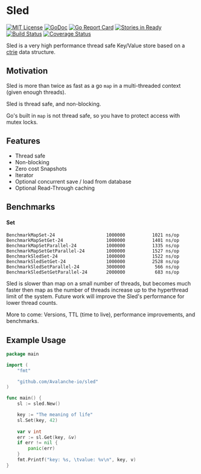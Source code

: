 # Sled 
[![MIT License](https://img.shields.io/badge/license-MIT-blue.svg)](./LICENSE)
[![GoDoc](https://godoc.org/github.com/Avalanche-io/sled?status.svg)](https://godoc.org/github.com/Avalanche-io/sled)
[![Go Report Card](https://goreportcard.com/badge/github.com/Avalanche-io/sled)](https://goreportcard.com/report/github.com/Avalanche-io/sled)
[![Stories in Ready](https://badge.waffle.io/Avalanche-io/sled.png?label=ready&title=Ready)](https://waffle.io/Avalanche-io/sled)
[![Build Status](https://travis-ci.org/Avalanche-io/sled.svg?branch=master)](https://travis-ci.org/Avalanche-io/sled)
[![Coverage Status](https://coveralls.io/repos/github/Avalanche-io/sled/badge.svg?branch=master)](https://coveralls.io/github/Avalanche-io/sled?branch=master)

Sled is a very high performance thread safe Key/Value store based on a [ctrie][1] data structure.

[1]: https://axel22.github.io/resources/docs/ctries-snapshot.pdf

## Motivation

Sled is more than twice as fast as a go `map` in a multi-threaded context (given enough threads).  

Sled is thread safe, and non-blocking.

Go's built in `map` is not thread safe, so you have to protect access with mutex locks. 

## Features

- Thread safe
- Non-blocking
- Zero cost Snapshots
- Iterator
- Optional concurrent save / load from database
- Optional Read-Through caching

## Benchmarks

#### Set

```
BenchmarkMapSet-24                   1000000          1021 ns/op
BenchmarkMapSetGet-24                1000000          1401 ns/op
BenchmarkMapSetParallel-24           1000000          1335 ns/op
BenchmarkMapSetGetParallel-24        1000000          1527 ns/op
BenchmarkSledSet-24                  1000000          1522 ns/op
BenchmarkSledSetGet-24               1000000          2528 ns/op
BenchmarkSledSetParallel-24          3000000           566 ns/op
BenchmarkSledSetGetParallel-24       2000000           683 ns/op
```

Sled is slower than map on a small number of threads, but becomes much faster then map as the number of threads increase up to the hyperthread limit of the system.  Future work will improve the Sled's performance for lower thread counts.

More to come: Versions, TTL (time to live), performance improvements, and benchmarks.

## Example Usage

```go
package main

import (
    "fmt"

    "github.com/Avalanche-io/sled"
)

func main() {
    sl := sled.New()

    key := "The meaning of life"
    sl.Set(key, 42)
    
    var v int
    err := sl.Get(key, &v)
    if err != nil {
        panic(err)
    }
    fmt.Printf("key: %s, \tvalue: %v\n", key, v)
}
```